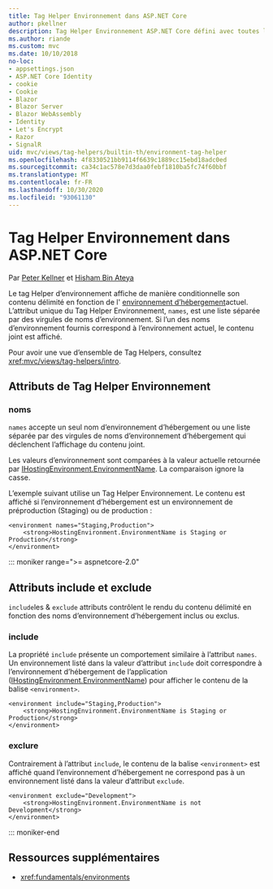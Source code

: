 ```yaml
---
title: Tag Helper Environnement dans ASP.NET Core
author: pkellner
description: Tag Helper Environnement ASP.NET Core défini avec toutes les propriétés
ms.author: riande
ms.custom: mvc
ms.date: 10/10/2018
no-loc:
- appsettings.json
- ASP.NET Core Identity
- cookie
- Cookie
- Blazor
- Blazor Server
- Blazor WebAssembly
- Identity
- Let's Encrypt
- Razor
- SignalR
uid: mvc/views/tag-helpers/builtin-th/environment-tag-helper
ms.openlocfilehash: 4f8330521bb9114f6639c1889cc15ebd18adc0ed
ms.sourcegitcommit: ca34c1ac578e7d3daa0febf1810ba5fc74f60bbf
ms.translationtype: MT
ms.contentlocale: fr-FR
ms.lasthandoff: 10/30/2020
ms.locfileid: "93061130"
---
```

# <a name="environment-tag-helper-in-aspnet-core"></a>Tag Helper Environnement dans ASP.NET Core

Par [Peter Kellner](https://peterkellner.net) et [Hisham Bin Ateya](https://twitter.com/hishambinateya)

Le tag Helper d’environnement affiche de manière conditionnelle son contenu délimité en fonction de l' [environnement d’hébergement](xref:fundamentals/environments)actuel. L’attribut unique du Tag Helper Environnement, `names`, est une liste séparée par des virgules de noms d’environnement. Si l’un des noms d’environnement fournis correspond à l’environnement actuel, le contenu joint est affiché.

Pour avoir une vue d’ensemble de Tag Helpers, consultez <xref:mvc/views/tag-helpers/intro>.

## <a name="environment-tag-helper-attributes"></a>Attributs de Tag Helper Environnement

### <a name="names"></a>noms

`names` accepte un seul nom d’environnement d’hébergement ou une liste séparée par des virgules de noms d’environnement d’hébergement qui déclenchent l’affichage du contenu joint.

Les valeurs d’environnement sont comparées à la valeur actuelle retournée par [IHostingEnvironment.EnvironmentName](xref:Microsoft.AspNetCore.Hosting.IHostingEnvironment.EnvironmentName*). La comparaison ignore la casse.

L’exemple suivant utilise un Tag Helper Environnement. Le contenu est affiché si l’environnement d’hébergement est un environnement de préproduction (Staging) ou de production :

```cshtml
<environment names="Staging,Production">
    <strong>HostingEnvironment.EnvironmentName is Staging or Production</strong>
</environment>
```

::: moniker range=">= aspnetcore-2.0"

## <a name="include-and-exclude-attributes"></a>Attributs include et exclude

`include`les & `exclude` attributs contrôlent le rendu du contenu délimité en fonction des noms d’environnement d’hébergement inclus ou exclus.

### <a name="include"></a>include

La propriété `include` présente un comportement similaire à l’attribut `names`. Un environnement listé dans la valeur d’attribut `include` doit correspondre à l’environnement d’hébergement de l’application ([IHostingEnvironment.EnvironmentName](xref:Microsoft.AspNetCore.Hosting.IHostingEnvironment.EnvironmentName*)) pour afficher le contenu de la balise `<environment>`.

```cshtml
<environment include="Staging,Production">
    <strong>HostingEnvironment.EnvironmentName is Staging or Production</strong>
</environment>
```

### <a name="exclude"></a>exclure

Contrairement à l’attribut `include`, le contenu de la balise `<environment>` est affiché quand l’environnement d’hébergement ne correspond pas à un environnement listé dans la valeur d’attribut `exclude`.

```cshtml
<environment exclude="Development">
    <strong>HostingEnvironment.EnvironmentName is not Development</strong>
</environment>
```

::: moniker-end

## <a name="additional-resources"></a>Ressources supplémentaires

* <xref:fundamentals/environments>
